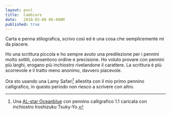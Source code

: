 ```yaml
---
layout: post
title:  Cambiare
date:   2018-03-08 06:49AM
published: true
---
```


Carta e penna stilografica, scrivo così ed è una cosa che semplicemente mi da piacere.

Ho una scrittura piccola e ho sempre avuto una predilezione per i pennini molto sottili, consentono ordine e precisione.
Ho voluto provare con pennini più larghi, erogano più inchiostro rivelandone il carattere. La scrittura è più scorrevole e il tratto meno anonimo, davvero piacevole.

Ora sto usando una Lamy Safari[^1] allestita con il mio primo pennino calligrafico, in questo periodo non riesco a scrivere con altro.

[^1]: Una [AL-star Oceanblue](https://www.lamy.com/eng/b2c/al_star/028_oceanblue) con pennino calligrafico 1.1 caricata con inchiostro Iroshizuku Tsuky-Yo.